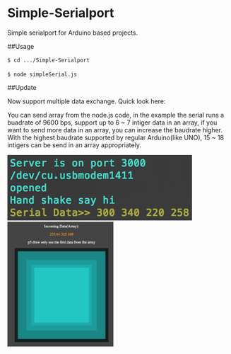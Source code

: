 # Simple-Serialport
Simple serialport for Arduino based projects.


##Usage
```
$ cd .../Simple-Serialport

$ node simpleSerial.js
```
##Update

Now support multiple data exchange. Quick look here:

You can send array from the node.js code, in the example the serial runs a buadrate of 9600 bps, support up to 6 ~ 7 intiger data in an array, if you want to send more data in an array, you can increase the baudrate higher. With the highest baudrate supported by regular Arduino(like UNO), 15 ~ 18 intigers can be send in an array appropriately.

<img src = "https://github.com/Rubinhuang9239/Simple-Serialport/blob/master/array.png">

<img width="240" src = "https://github.com/Rubinhuang9239/Simple-Serialport/blob/master/screenshot.png">


